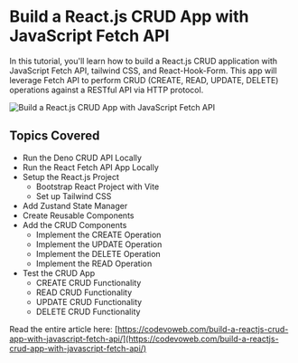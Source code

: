 #  Build a React.js CRUD App with JavaScript Fetch API

In this tutorial, you'll learn how to build a React.js CRUD application with JavaScript Fetch API, tailwind CSS, and React-Hook-Form. This app will leverage Fetch API to perform CRUD (CREATE, READ, UPDATE, DELETE) operations against a RESTful API via HTTP protocol.

![Build a React.js CRUD App with JavaScript Fetch API](https://codevoweb.com/wp-content/uploads/2022/11/Build-a-React.js-CRUD-App-with-JavaScript-Fetch-API.webp)

## Topics Covered

- Run the Deno CRUD API Locally
- Run the React Fetch API App Locally
- Setup the React.js Project
    - Bootstrap React Project with Vite
    - Set up Tailwind CSS
- Add Zustand State Manager
- Create Reusable Components
- Add the CRUD Components
    - Implement the CREATE Operation
    - Implement the UPDATE Operation
    - Implement the DELETE Operation
    - Implement the READ Operation
- Test the CRUD App
    - CREATE CRUD Functionality
    - READ CRUD Functionality
    - UPDATE CRUD Functionality
    - DELETE CRUD Functionality


Read the entire article here: [https://codevoweb.com/build-a-reactjs-crud-app-with-javascript-fetch-api/](https://codevoweb.com/build-a-reactjs-crud-app-with-javascript-fetch-api/)

